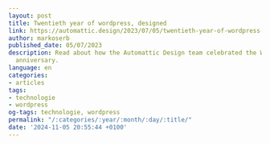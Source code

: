 ```yaml
---
layout: post
title: Twentieth year of wordpress, designed
link: https://automattic.design/2023/07/05/twentieth-year-of-wordpress-designed
author: markoserb
published_date: 05/07/2023
description: Read about how the Automattic Design team celebrated the WordPress 20th
  anniversary.
language: en
categories:
- articles
tags:
- technologie
- wordpress
og-tags: technologie, wordpress
permalink: "/:categories/:year/:month/:day/:title/"
date: '2024-11-05 20:55:44 +0100'
---
```


